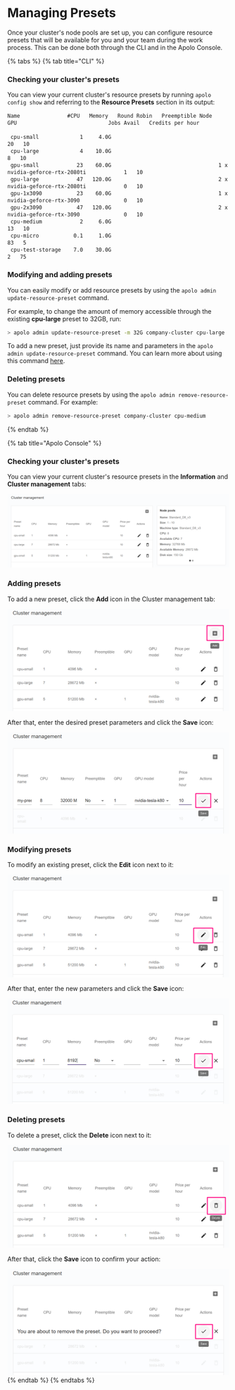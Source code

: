 # Managing Presets

Once your cluster's node pools are set up, you can configure resource presets that will be available for you and your team during the work process. This can be done both through the CLI and in the Apolo Console.

{% tabs %}
{% tab title="CLI" %}
### Checking your cluster's presets

You can view your current cluster's resource presets by running `apolo config show` and referring to the **Resource Presets** section in its output:

```
Name               #CPU   Memory   Round Robin   Preemptible Node   GPU                             Jobs Avail   Credits per hour 

 cpu-small             1     4.0G                                                                          20   10               
 cpu-large             4    10.0G                                                                           8   10               
 gpu-small            23    60.0G                                  1 x nvidia-geforce-rtx-2080ti            1   10               
 gpu-large            47   120.0G                                  2 x nvidia-geforce-rtx-2080ti            0   10               
 gpu-1x3090           23    60.0G                                  1 x nvidia-geforce-rtx-3090              0   10               
 gpu-2x3090           47   120.0G                                  2 x nvidia-geforce-rtx-3090              0   10               
 cpu-medium            2     6.0G                                                                          13   10               
 cpu-micro           0.1     1.0G                                                                          83   5                
 cpu-test-storage    7.0    30.0G                                                                           2   75
```

### Modifying and adding presets

You can easily modify or add resource presets by using the `apolo admin update-resource-preset` command.&#x20;

For example, to change the amount of memory accessible through the existing **cpu-large** preset to 32GB, run:

```bash
> apolo admin update-resource-preset -m 32G company-cluster cpu-large
```

To add a new preset, just provide its name and parameters in the `apolo admin update-resource-preset` command. You can learn more about using this command [here](https://neu-ro.gitbook.io/neu-ro-cli-reference/commands/admin).

### Deleting presets

You can delete resource presets by using the `apolo admin remove-resource-preset` command. For example:

```bash
> apolo admin remove-resource-preset company-cluster cpu-medium
```
{% endtab %}

{% tab title="Apolo Console" %}
### Checking your cluster's presets

You can view your current cluster's resource presets in the **Information** and **Cluster management** tabs:

![](<../../.gitbook/assets/image (116).png>)

### Adding presets

To add a new preset, click the **Add** icon in the Cluster management tab:

![](<../../.gitbook/assets/image (121).png>)

After that, enter the desired preset parameters and click the **Save** icon:

![](<../../.gitbook/assets/image (122).png>)

### Modifying presets

To modify an existing preset, click the **Edit** icon next to it:

![](<../../.gitbook/assets/image (118).png>)

After that, enter the new parameters and click the **Save** icon:

![](<../../.gitbook/assets/image (117).png>)

### Deleting presets

To delete a preset, click the **Delete** icon next to it:

![](<../../.gitbook/assets/image (119).png>)

After that, click the **Save** icon to confirm your action:

![](<../../.gitbook/assets/image (120).png>)
{% endtab %}
{% endtabs %}

###
